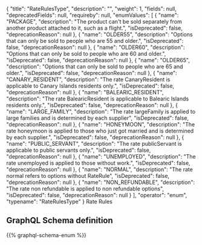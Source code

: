 {
  "title": "RateRulesType",
  "description": "",
  "weight": 1,
  "fields": null,
  "deprecatedFields": null,
  "requireby": null,
  "enumValues": [
    {
      "name": "PACKAGE",
      "description": "The product can't be sold separately from another product attached to it, such as a flight.",
      "isDeprecated": false,
      "deprecationReason": null
    },
    {
      "name": "OLDER55",
      "description": "Options that can only be sold to people who are 55 and older.",
      "isDeprecated": false,
      "deprecationReason": null
    },
    {
      "name": "OLDER60",
      "description": "Options that can only be sold to people who are 60 and older.",
      "isDeprecated": false,
      "deprecationReason": null
    },
    {
      "name": "OLDER65",
      "description": "Options that can only be sold to people who are 65 and older.",
      "isDeprecated": false,
      "deprecationReason": null
    },
    {
      "name": "CANARY_RESIDENT",
      "description": "The rate CanaryResident is applicable to Canary Islands residents only.",
      "isDeprecated": false,
      "deprecationReason": null
    },
    {
      "name": "BALEARIC_RESIDENT",
      "description": "The rate BalearicResident is applicable to Balearic Islands residents only.",
      "isDeprecated": false,
      "deprecationReason": null
    },
    {
      "name": "LARGE_FAMILY",
      "description": "The rate largeFamily is applied to large families and is determined by each supplier",
      "isDeprecated": false,
      "deprecationReason": null
    },
    {
      "name": "HONEYMOON",
      "description": "The rate honeymoon is applied to those who just got married and is determined by each supplier.",
      "isDeprecated": false,
      "deprecationReason": null
    },
    {
      "name": "PUBLIC_SERVANT",
      "description": "The rate publicServant is applicable to public servants only.",
      "isDeprecated": false,
      "deprecationReason": null
    },
    {
      "name": "UNEMPLOYED",
      "description": "The rate unemployed is applied to those without work.",
      "isDeprecated": false,
      "deprecationReason": null
    },
    {
      "name": "NORMAL",
      "description": "The rate normal refers to options without RateRule",
      "isDeprecated": false,
      "deprecationReason": null
    },
    {
      "name": "NON_REFUNDABLE",
      "description": "The rate non refundable is applied to non refundable options",
      "isDeprecated": false,
      "deprecationReason": null
    }
  ],
  "operator": "enum",
  "typename": "RateRulesType"
}
Rate Rules
## GraphQL Schema definition

{{% graphql-schema-enum %}}
